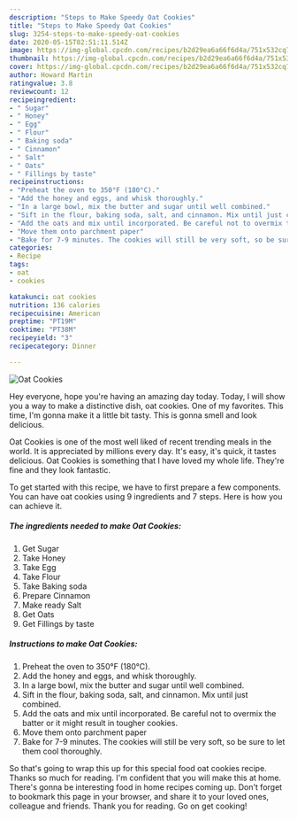 ```yaml
---
description: "Steps to Make Speedy Oat Cookies"
title: "Steps to Make Speedy Oat Cookies"
slug: 3254-steps-to-make-speedy-oat-cookies
date: 2020-05-15T02:51:11.514Z
image: https://img-global.cpcdn.com/recipes/b2d29ea6a66f6d4a/751x532cq70/oat-cookies-recipe-main-photo.jpg
thumbnail: https://img-global.cpcdn.com/recipes/b2d29ea6a66f6d4a/751x532cq70/oat-cookies-recipe-main-photo.jpg
cover: https://img-global.cpcdn.com/recipes/b2d29ea6a66f6d4a/751x532cq70/oat-cookies-recipe-main-photo.jpg
author: Howard Martin
ratingvalue: 3.8
reviewcount: 12
recipeingredient:
- " Sugar"
- " Honey"
- " Egg"
- " Flour"
- " Baking soda"
- " Cinnamon"
- " Salt"
- " Oats"
- " Fillings by taste"
recipeinstructions:
- "Preheat the oven to 350°F (180°C)."
- "Add the honey and eggs, and whisk thoroughly."
- "In a large bowl, mix the butter and sugar until well combined."
- "Sift in the flour, baking soda, salt, and cinnamon. Mix until just combined."
- "Add the oats and mix until incorporated. Be careful not to overmix the batter or it might result in tougher cookies."
- "Move them onto parchment paper"
- "Bake for 7-9 minutes. The cookies will still be very soft, so be sure to let them cool thoroughly."
categories:
- Recipe
tags:
- oat
- cookies

katakunci: oat cookies 
nutrition: 136 calories
recipecuisine: American
preptime: "PT19M"
cooktime: "PT38M"
recipeyield: "3"
recipecategory: Dinner

---
```



![Oat Cookies](https://img-global.cpcdn.com/recipes/b2d29ea6a66f6d4a/751x532cq70/oat-cookies-recipe-main-photo.jpg)

Hey everyone, hope you're having an amazing day today. Today, I will show you a way to make a distinctive dish, oat cookies. One of my favorites. This time, I'm gonna make it a little bit tasty. This is gonna smell and look delicious.



Oat Cookies is one of the most well liked of recent trending meals in the world. It is appreciated by millions every day. It's easy, it's quick, it tastes delicious. Oat Cookies is something that I have loved my whole life. They're fine and they look fantastic.


To get started with this recipe, we have to first prepare a few components. You can have oat cookies using 9 ingredients and 7 steps. Here is how you can achieve it.

<!--inarticleads1-->

##### The ingredients needed to make Oat Cookies:

1. Get  Sugar
1. Take  Honey
1. Take  Egg
1. Take  Flour
1. Take  Baking soda
1. Prepare  Cinnamon
1. Make ready  Salt
1. Get  Oats
1. Get  Fillings by taste




<!--inarticleads2-->

##### Instructions to make Oat Cookies:

1. Preheat the oven to 350°F (180°C).
1. Add the honey and eggs, and whisk thoroughly.
1. In a large bowl, mix the butter and sugar until well combined.
1. Sift in the flour, baking soda, salt, and cinnamon. Mix until just combined.
1. Add the oats and mix until incorporated. Be careful not to overmix the batter or it might result in tougher cookies.
1. Move them onto parchment paper
1. Bake for 7-9 minutes. The cookies will still be very soft, so be sure to let them cool thoroughly.




So that's going to wrap this up for this special food oat cookies recipe. Thanks so much for reading. I'm confident that you will make this at home. There's gonna be interesting food in home recipes coming up. Don't forget to bookmark this page in your browser, and share it to your loved ones, colleague and friends. Thank you for reading. Go on get cooking!
